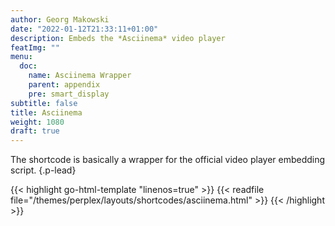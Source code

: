 ```yaml
---
author: Georg Makowski
date: "2022-01-12T21:33:11+01:00"
description: Embeds the *Asciinema* video player
featImg: ""
menu:
  doc:
    name: Asciinema Wrapper
    parent: appendix
    pre: smart_display
subtitle: false
title: Asciinema
weight: 1080
draft: true
---
```


The shortcode is basically a wrapper for the official video player embedding script.
{.p-lead} <!--more-->

{{< highlight go-html-template "linenos=true" >}}
{{< readfile file="/themes/perplex/layouts/shortcodes/asciinema.html" >}}
{{< /highlight >}}
